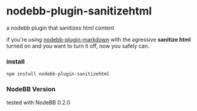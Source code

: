 nodebb-plugin-sanitizehtml
==========================

a nodebb plugin that sanitizes html content


if you're using [nodebb-plugin-markdown](https://github.com/julianlam/nodebb-plugin-markdown) with the agressive __sanitize html__ turned on and you want to turn it off, now you safely can.

### install

```npm install nodebb-plugin-sanitizehtml```

### NodeBB Version
tested with NodeBB 0.2.0

